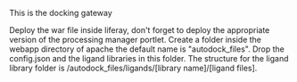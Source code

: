 This is the docking gateway

Deploy the war file inside liferay, don't forget to deploy the appropriate version of the processing manager portlet.
Create a folder inside the webapp directory of apache the default name is "autodock_files".
Drop the config.json and the ligand libraries in this folder.
The structure for the ligand library folder is /autodock_files/ligands/[library name]/[ligand files].